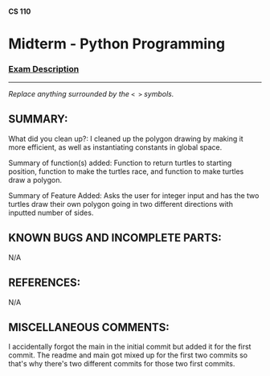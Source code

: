 #### CS 110
# Midterm - Python Programming

### [Exam Description](https://docs.google.com/document/d/1c1j_6Azpwm9PJxT0t_hh1RmgpwQ9Bv7b7AcSu75aPxk/edit?usp=sharing)

***

_Replace anything surrounded by the `< >` symbols._

## SUMMARY:
What did you clean up?: I cleaned up the polygon drawing by making it more efficient, as well as instantiating constants in global space.

Summary of function(s) added: Function to return turtles to starting position, function to make the turtles race, and function to make turtles draw a polygon.

Summary of Feature Added: Asks the user for integer input and has the two turtles draw their own polygon going in two different directions with inputted number of sides.

## KNOWN BUGS AND INCOMPLETE PARTS:
N/A

## REFERENCES:
N/A

## MISCELLANEOUS COMMENTS:
I accidentally forgot the main in the initial commit but added it for the first commit. The readme and main got mixed up for the first two commits so that's why there's two different commits for those two first commits.
